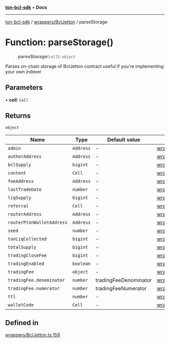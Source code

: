 [**ton-bcl-sdk**](../../../README.md) • **Docs**

***

[ton-bcl-sdk](../../../README.md) / [wrappers/BclJetton](../README.md) / parseStorage

# Function: parseStorage()

> **parseStorage**(`cell`): `object`

Parses on-chain storage of BclJetton contract
useful if you're implementing your own indexer

## Parameters

• **cell**: `Cell`

## Returns

`object`

| Name | Type | Default value | Defined in |
| ------ | ------ | ------ | ------ |
| `admin` | `Address` | - | [wrappers/BclJetton.ts:186](https://github.com/ton-fun-tech/ton-bcl-sdk/blob/fc0c4a576371f976e2ad8eb17107815a1dcdee28/src/wrappers/BclJetton.ts#L186) |
| `authorAddress` | `Address` | - | [wrappers/BclJetton.ts:195](https://github.com/ton-fun-tech/ton-bcl-sdk/blob/fc0c4a576371f976e2ad8eb17107815a1dcdee28/src/wrappers/BclJetton.ts#L195) |
| `bclSupply` | `bigint` | - | [wrappers/BclJetton.ts:189](https://github.com/ton-fun-tech/ton-bcl-sdk/blob/fc0c4a576371f976e2ad8eb17107815a1dcdee28/src/wrappers/BclJetton.ts#L189) |
| `content` | `Cell` | - | [wrappers/BclJetton.ts:187](https://github.com/ton-fun-tech/ton-bcl-sdk/blob/fc0c4a576371f976e2ad8eb17107815a1dcdee28/src/wrappers/BclJetton.ts#L187) |
| `feeAddress` | `Address` | - | [wrappers/BclJetton.ts:196](https://github.com/ton-fun-tech/ton-bcl-sdk/blob/fc0c4a576371f976e2ad8eb17107815a1dcdee28/src/wrappers/BclJetton.ts#L196) |
| `lastTradeDate` | `number` | - | [wrappers/BclJetton.ts:193](https://github.com/ton-fun-tech/ton-bcl-sdk/blob/fc0c4a576371f976e2ad8eb17107815a1dcdee28/src/wrappers/BclJetton.ts#L193) |
| `liqSupply` | `bigint` | - | [wrappers/BclJetton.ts:190](https://github.com/ton-fun-tech/ton-bcl-sdk/blob/fc0c4a576371f976e2ad8eb17107815a1dcdee28/src/wrappers/BclJetton.ts#L190) |
| `referral` | `Cell` | - | [wrappers/BclJetton.ts:202](https://github.com/ton-fun-tech/ton-bcl-sdk/blob/fc0c4a576371f976e2ad8eb17107815a1dcdee28/src/wrappers/BclJetton.ts#L202) |
| `routerAddress` | `Address` | - | [wrappers/BclJetton.ts:205](https://github.com/ton-fun-tech/ton-bcl-sdk/blob/fc0c4a576371f976e2ad8eb17107815a1dcdee28/src/wrappers/BclJetton.ts#L205) |
| `routerPtonWalletAddress` | `Address` | - | [wrappers/BclJetton.ts:206](https://github.com/ton-fun-tech/ton-bcl-sdk/blob/fc0c4a576371f976e2ad8eb17107815a1dcdee28/src/wrappers/BclJetton.ts#L206) |
| `seed` | `number` | - | [wrappers/BclJetton.ts:203](https://github.com/ton-fun-tech/ton-bcl-sdk/blob/fc0c4a576371f976e2ad8eb17107815a1dcdee28/src/wrappers/BclJetton.ts#L203) |
| `tonLiqCollected` | `bigint` | - | [wrappers/BclJetton.ts:194](https://github.com/ton-fun-tech/ton-bcl-sdk/blob/fc0c4a576371f976e2ad8eb17107815a1dcdee28/src/wrappers/BclJetton.ts#L194) |
| `totalSupply` | `bigint` | - | [wrappers/BclJetton.ts:188](https://github.com/ton-fun-tech/ton-bcl-sdk/blob/fc0c4a576371f976e2ad8eb17107815a1dcdee28/src/wrappers/BclJetton.ts#L188) |
| `tradingCloseFee` | `bigint` | - | [wrappers/BclJetton.ts:204](https://github.com/ton-fun-tech/ton-bcl-sdk/blob/fc0c4a576371f976e2ad8eb17107815a1dcdee28/src/wrappers/BclJetton.ts#L204) |
| `tradingEnabled` | `boolean` | - | [wrappers/BclJetton.ts:201](https://github.com/ton-fun-tech/ton-bcl-sdk/blob/fc0c4a576371f976e2ad8eb17107815a1dcdee28/src/wrappers/BclJetton.ts#L201) |
| `tradingFee` | `object` | - | [wrappers/BclJetton.ts:197](https://github.com/ton-fun-tech/ton-bcl-sdk/blob/fc0c4a576371f976e2ad8eb17107815a1dcdee28/src/wrappers/BclJetton.ts#L197) |
| `tradingFee.denominator` | `number` | tradingFeeDenominator | [wrappers/BclJetton.ts:199](https://github.com/ton-fun-tech/ton-bcl-sdk/blob/fc0c4a576371f976e2ad8eb17107815a1dcdee28/src/wrappers/BclJetton.ts#L199) |
| `tradingFee.numerator` | `number` | tradingFeeNumerator | [wrappers/BclJetton.ts:198](https://github.com/ton-fun-tech/ton-bcl-sdk/blob/fc0c4a576371f976e2ad8eb17107815a1dcdee28/src/wrappers/BclJetton.ts#L198) |
| `ttl` | `number` | - | [wrappers/BclJetton.ts:192](https://github.com/ton-fun-tech/ton-bcl-sdk/blob/fc0c4a576371f976e2ad8eb17107815a1dcdee28/src/wrappers/BclJetton.ts#L192) |
| `walletCode` | `Cell` | - | [wrappers/BclJetton.ts:191](https://github.com/ton-fun-tech/ton-bcl-sdk/blob/fc0c4a576371f976e2ad8eb17107815a1dcdee28/src/wrappers/BclJetton.ts#L191) |

## Defined in

[wrappers/BclJetton.ts:159](https://github.com/ton-fun-tech/ton-bcl-sdk/blob/fc0c4a576371f976e2ad8eb17107815a1dcdee28/src/wrappers/BclJetton.ts#L159)

